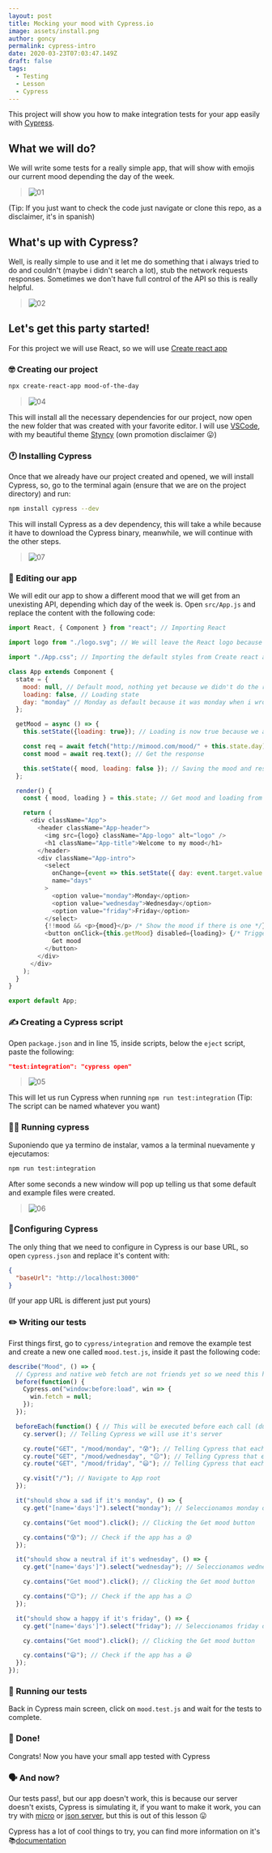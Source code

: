 ```yaml
---
layout: post
title: Mocking your mood with Cypress.io
image: assets/install.png
author: goncy
permalink: cypress-intro
date: 2020-03-23T07:03:47.149Z
draft: false
tags:
  - Testing
  - Lesson
  - Cypress
---
```


This project will show you how to make integration tests for your app easily with [Cypress](https://www.cypress.io/).

## What we will do?
We will write some tests for a really simple app, that will show with emojis our current mood depending the day of the week.

> ![01](./assets/demo.gif)

(Tip: If you just want to check the code just navigate or clone this repo, as a disclaimer, it's in spanish)

## What's up with Cypress?
Well, is really simple to use and it let me do something that i always tried to do and couldn't (maybe i didn't search a lot), stub the network requests responses. Sometimes we don't have full control of the API so this is really helpful.

> ![02](./assets/stub.png)

## Let's get this party started!
For this project we will use React, so we will use [Create react app](https://github.com/facebook/create-react-app)

### 🤓 Creating our project
```bash
npx create-react-app mood-of-the-day
```

> ![04](./assets/cra-create.png)

This will install all the necessary dependencies for our project, now open the new folder that was created with your favorite editor. I will use [VSCode](https://code.visualstudio.com/), with my beautiful theme [Styncy](https://marketplace.visualstudio.com/items?itemName=goncy.styncy) (own promotion disclaimer 😛)

### 🕐 Installing Cypress
Once that we already have our project created and opened, we will install Cypress, so, go to the terminal again (ensure that we are on the project directory) and run:

```bash
npm install cypress --dev
```

This will install Cypress as a dev dependency, this will take a while because it have to download the Cypress binary, meanwhile, we will continue with the other steps.

> ![07](./assets/install.png)

### 💫 Editing our app
We will edit our app to show a different mood that we will get from an unexisting API, depending which day of the week is. Open `src/App.js` and replace the content with the following code:

```javascript
import React, { Component } from "react"; // Importing React

import logo from "./logo.svg"; // We will leave the React logo because i like it

import "./App.css"; // Importing the default styles from Create react app

class App extends Component {
  state = {
    mood: null, // Default mood, nothing yet because we didn't do the request
    loading: false, // Loading state
    day: "monday" // Monday as default because it was monday when i wrote this lesson
  };

  getMood = async () => {
    this.setState({loading: true}); // Loading is now true because we are starting the request process

    const req = await fetch("http://mimood.com/mood/" + this.state.day); // Call to the unexistent API
    const mood = await req.text(); // Get the response

    this.setState({ mood, loading: false }); // Saving the mood and restore loading state to false
  };

  render() {
    const { mood, loading } = this.state; // Get mood and loading from our state

    return (
      <div className="App">
        <header className="App-header">
          <img src={logo} className="App-logo" alt="logo" />
          <h1 className="App-title">Welcome to my mood</h1>
        </header>
        <div className="App-intro">
          <select
            onChange={event => this.setState({ day: event.target.value })} // Save the mood to the state when you change options from the select
            name="days"
          >
            <option value="monday">Monday</option>
            <option value="wednesday">Wednesday</option>
            <option value="friday">Friday</option>
          </select>
          {!!mood && <p>{mood}</p> /* Show the mood if there is one */}
          <button onClick={this.getMood} disabled={loading}> {/* Trigger the mood on click, disable the buton if it's loading */}
            Get mood
          </button>
        </div>
      </div>
    );
  }
}

export default App;
```

### ✍️ Creating a Cypress script
Open `package.json` and in line 15, inside scripts, below the `eject` script, paste the following:

```json
"test:integration": "cypress open"
```

> ![05](./assets/script.png)

This will let us run Cypress when running `npm run test:integration` (Tip: The script can be named whatever you want)

### 🏃‍♂️ Running cypress
Suponiendo que ya termino de instalar, vamos a la terminal nuevamente y ejecutamos:

```bash
npm run test:integration
```

After some seconds a new window will pop up telling us that some default and example files were created.

> ![06](./assets/initial.png)

### 💅Configuring Cypress
The only thing that we need to configure in Cypress is our base URL, so open `cypress.json` and replace it's content with:

```json
{
  "baseUrl": "http://localhost:3000"
}
```

(If your app URL is different just put yours)

### ✏️ Writing our tests
First things first, go to `cypress/integration` and remove the example test and create a new one called `mood.test.js`, inside it past the following code:

```javascript
describe("Mood", () => {
  // Cypress and native web fetch are not friends yet so we need this hack to let Cypress stub our network calls
  before(function() {
    Cypress.on("window:before:load", win => {
      win.fetch = null;
    });
  });

  beforeEach(function() { // This will be executed before each call (duh)
    cy.server(); // Telling Cypress we will use it's server

    cy.route("GET", "/mood/monday", "😰"); // Telling Cypress that each call to /mood/monday, should return 😰
    cy.route("GET", "/mood/wednesday", "😐"); // Telling Cypress that each call to /mood/monday, should return 😐"
    cy.route("GET", "/mood/friday", "😃"); // Telling Cypress that each call to /mood/monday, should return 😃

    cy.visit("/"); // Navigate to App root
  });

  it("should show a sad if it's monday", () => {
    cy.get("[name='days']").select("monday"); // Seleccionamos monday de nuestro listado de days

    cy.contains("Get mood").click(); // Clicking the Get mood button

    cy.contains("😰"); // Check if the app has a 😰
  });

  it("should show a neutral if it's wednesday", () => {
    cy.get("[name='days']").select("wednesday"); // Seleccionamos wednesday de nuestro listado de days

    cy.contains("Get mood").click(); // Clicking the Get mood button

    cy.contains("😐"); // Check if the app has a 😐
  });

  it("should show a happy if it's friday", () => {
    cy.get("[name='days']").select("friday"); // Seleccionamos friday de nuestro listado de days

    cy.contains("Get mood").click(); // Clicking the Get mood button

    cy.contains("😃"); // Check if the app has a 😃
  });
});
```

### 👟 Running our tests
Back in Cypress main screen, click on `mood.test.js` and wait for the tests to complete.

### 🎉 Done!
Congrats! Now you have your small app tested with Cypress

### 🗣 And now?
Our tests pass!, but our app doesn't work, this is because our server doesn't exists, Cypress is simulating it, if you want to make it work, you can try with [micro](https://github.com/zeit/micro) or [json server](https://github.com/typicode/json-server), but this is out of this lesson 😛

Cypress has a lot of cool things to try, you can find more information on it's 📚[documentation](https://docs.cypress.io/)
